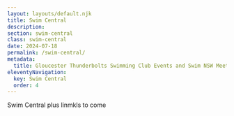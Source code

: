 ```yaml
---
layout: layouts/default.njk
title: Swim Central
description: 
section: swim-central
class: swim-central
date: 2024-07-18
permalink: /swim-central/
metadata:
  title: Gloucester Thunderbolts Swimming Club Events and Swim NSW Meets
eleventyNavigation:
  key: Swim Central
  order: 4
---
```




Swim Central plus linmkls to come



